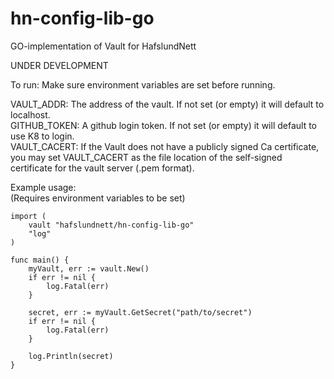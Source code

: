 # hn-config-lib-go  
  
GO-implementation of Vault for HafslundNett  
  
UNDER DEVELOPMENT  
  
To run: Make sure environment variables are set before running. 
  
VAULT_ADDR: The address of the vault. If not set (or empty) it will default to localhost.  
GITHUB_TOKEN: A github login token. If not set (or empty) it will default to use K8 to login.  
VAULT_CACERT: If the Vault does not have a publicly signed Ca certificate, you may set VAULT_CACERT as the file location of the self-signed certificate for the vault server (.pem format).

Example usage:  
(Requires environment variables to be set)  

```
import (
	vault "hafslundnett/hn-config-lib-go"
	"log"
)

func main() {
	myVault, err := vault.New()
	if err != nil {
		log.Fatal(err)
	}

	secret, err := myVault.GetSecret("path/to/secret")
	if err != nil {
		log.Fatal(err)
	}

	log.Println(secret)
}
```
